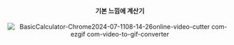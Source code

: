 <div align="center"> 

 #### 기본 느낌에 계산기

![BasicCalculator-Chrome2024-07-1108-14-26online-video-cutter com-ezgif com-video-to-gif-converter](https://github.com/Brelisa/JavaScript-Projects/assets/171533208/0d8d1e3a-e198-45e4-b7f2-a5880a7e9b5c)

</div>
